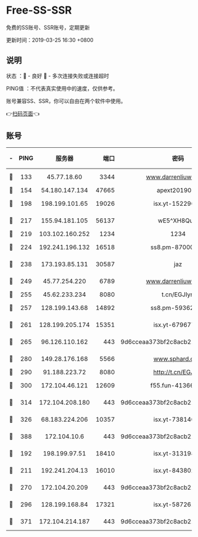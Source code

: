 # Free-SS-SSR

免费的SS账号、SSR账号，定期更新

更新时间：2019-03-25 16:30 +0800

## 说明

状态     ：🙂 - 良好 🙁 - 多次连接失败或连接超时

PING值   ：不代表真实使用中的速度，仅供参考。

账号兼容SS、SSR，你可以自由在两个软件中使用。

👉[扫码页面](https://liesauer.github.io/Free-SS-SSR/)👈

## 账号

|-|PING|服务器|端口|密码|加密方式|区域|
|:----:|:----:|:-----:|-----:|:----:|:----:|:----:|
|🙂|133|45.77.18.60|3344|www.darrenliuwei.com|aes-256-cfb|JP|
|🙂|154|54.180.147.134|47665|apext2019001|chacha20|KR|
|🙂|198|198.199.101.65|19026|isx.yt-15229699|aes-256-cfb|US|
|🙂|217|155.94.181.105|56137|wE5^XH8Quw|aes-256-cfb|US|
|🙂|219|103.102.160.252|1234|1234|rc4-md5|JP|
|🙂|224|192.241.196.132|16518|ss8.pm-87000545|aes-256-cfb|US|
|🙂|238|173.193.85.131|30587|jaz|aes-256-cfb|US|
|🙂|249|45.77.254.220|6789|www.darrenliuwei.com|aes-256-cfb|SG|
|🙂|255|45.62.233.234|8080|t.cn/EGJIyrl|rc4-md5|CA|
|🙂|257|128.199.143.68|14892|ss8.pm-59362021|aes-256-cfb|SG|
|🙂|261|128.199.205.174|15351|isx.yt-67967792|aes-256-cfb|SG|
|🙂|265|96.126.110.162|443|9d6cceaa373bf2c8acb22e60b6a58be6|aes-256-cfb|US|
|🙂|280|149.28.176.168|5566|www.sphard.com|aes-256-cfb|AU|
|🙂|290|91.188.223.72|8080|http://t.cn/EGJIyrl|rc4-md5|RU|
|🙂|300|172.104.46.121|12609|f55.fun-41366697|aes-256-cfb|SG|
|🙂|314|172.104.208.180|443|9d6cceaa373bf2c8acb22e60b6a58be6|aes-256-cfb|US|
|🙂|326|68.183.224.206|10357|isx.yt-73814044|aes-256-cfb|SG|
|🙂|388|172.104.10.6|443|9d6cceaa373bf2c8acb22e60b6a58be6|aes-256-cfb|US|
|🙂|192|198.199.97.51|18410|isx.yt-31319888|aes-256-cfb|US|
|🙂|211|192.241.204.13|16010|isx.yt-84380277|aes-256-cfb|US|
|🙂|270|172.104.20.209|443|9d6cceaa373bf2c8acb22e60b6a58be6|aes-256-cfb|US|
|🙂|296|128.199.168.84|17321|isx.yt-58726125|aes-256-cfb|SG|
|🙁|371|172.104.214.187|443|9d6cceaa373bf2c8acb22e60b6a58be6|aes-256-cfb|US|

